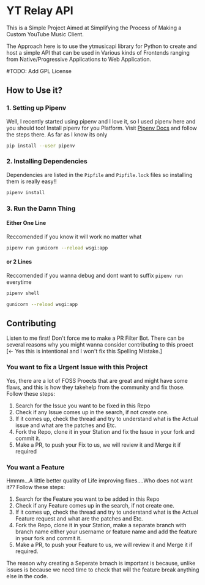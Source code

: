 # YT Relay API
This is a Simple Project Aimed at Simplifying the Process of Making a Custom YouTube Music Client.

The Approach here is to use the ytmusicapi library for Python to create and host a simple API that can be used in Various kinds of Frontends ranging from Native/Progressive Applications to Web Application.

#TODO: Add GPL License

## How to Use it?
### 1. Setting up Pipenv
Well, I recently started using pipenv and I love it, so I used pipenv here and you should too!
Install pipenv for you Platform. Visit [Pipenv Docs](https://pipenv.pypa.io/en/latest/) and follow the steps there.
As far as I know its only 
```bash
pip install --user pipenv
```
### 2. Installing Dependencies
Dependencies are listed in the `Pipfile` and `Pipfile.lock` files so installing them is really easy!!
```bash
pipenv install
```
### 3. Run the Damn Thing
#### Either One Line
Reccomended if you know it will work no matter what
```bash
pipenv run gunicorn --reload wsgi:app
```
#### or 2 Lines
Reccomended if you wanna debug and dont want to suffix `pipenv run` everytime
```bash
pipenv shell
```
```bash
gunicorn --reload wsgi:app
```

## Contributing
Listen to me first! Don't force me to make a PR Filter Bot.
There can be several reasons why you might wanna consider contributing to this proect [<- Yes this is intentional and I won't fix this Spelling Mistake.]

### You want to fix a Urgent Issue with this Project
Yes, there are a lot of FOSS Proects that are great and might have some flaws, and this is how they takehelp from the community and fix those.
Follow these steps:
1. Search for the Issue you want to be fixed in this Repo
2. Check if any Issue comes up in the search, if not create one.
3. If it comes up, check the thread and try to understand what is the Actual issue and what are the patches and Etc.
4. Fork the Repo, clone it in your Station and fix the Issue in your fork and commit it. 
5. Make a PR, to push your Fix to us, we will review it and Merge it if required

### You want a Feature
Hmmm...A little better quality of Life improving fixes....Who does not want it??
Follow these steps:
1. Search for the Feature you want to be added in this Repo
2. Check if any Feature comes up in the search, if not create one.
3. If it comes up, check the thread and try to understand what is the Actual Feature request and what are the patches and Etc.
4. Fork the Repo, clone it in your Station, make a separate branch with branch name either your username or feature name and add the feature in your fork and commit it. 
5. Make a PR, to push your Feature to us, we will review it and Merge it if required.

The reason why creating a Seperate brnach is important is because, unlike issues is because we need time to check that will the feature break anything else in the code.